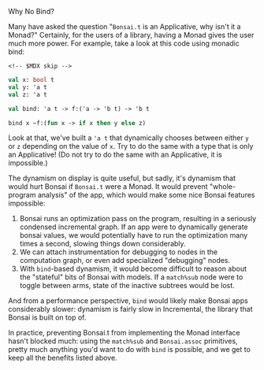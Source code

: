 Why No Bind?

Many have asked the question "`Bonsai.t` is an Applicative, why isn't it
a Monad?" Certainly, for the users of a library, having a Monad gives
the user much more power. For example, take a look at this code using
monadic bind:

```{=html}
<!-- $MDX skip -->
```
``` ocaml
val x: bool t
val y: 'a t
val z: 'a t

val bind: 'a t -> f:('a -> 'b t) -> 'b t

bind x ~f:(fun x -> if x then y else z)
```

Look at that, we've built a `'a t` that dynamically chooses between
either `y` or `z` depending on the value of `x`. Try to do the same with
a type that is only an Applicative! (Do not try to do the same with an
Applicative, it is impossible.)

The dynamism on display is quite useful, but sadly, it's dynamism that
would hurt Bonsai if `Bonsai.t` were a Monad. It would prevent
"whole-program analysis" of the app, which would make some nice Bonsai
features impossible:

1.  Bonsai runs an optimization pass on the program, resulting in a
    seriously condensed incremental graph. If an app were to dynamically
    generate bonsai values, we would potentially have to run the
    optimization many times a second, slowing things down considerably.
2.  We can attach instrumentation for debugging to nodes in the
    computation graph, or even add specialized "debugging" nodes.
3.  With `bind`-based dynamism, it would become difficult to reason
    about the "stateful" bits of Bonsai with models. If a `match%sub`
    node were to toggle between arms, state of the inactive subtrees
    would be lost.

And from a performance perspective, `bind` would likely make Bonsai apps
considerably slower: dynamism is fairly slow in Incremental, the library
that Bonsai is built on top of.

In practice, preventing Bonsai.t from implementing the Monad interface
hasn't blocked much: using the `match%sub` and `Bonsai.assoc`
primitives, pretty much anything you'd want to do with `bind` is
possible, and we get to keep all the benefits listed above.
